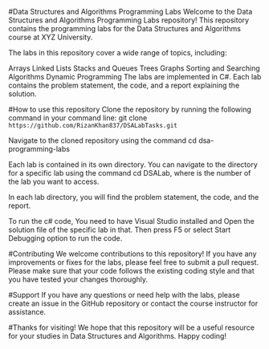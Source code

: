 #Data Structures and Algorithms Programming Labs
Welcome to the Data Structures and Algorithms Programming Labs repository! This repository contains the programming labs for the Data Structures and Algorithms course at XYZ University.

The labs in this repository cover a wide range of topics, including:

Arrays
Linked Lists
Stacks and Queues
Trees
Graphs
Sorting and Searching Algorithms
Dynamic Programming
The labs are implemented in C#. Each lab contains the problem statement, the code, and a report explaining the solution.

#How to use this repository
Clone the repository by running the following command in your command line: git clone `https://github.com/RizanKhan837/DSALabTasks.git`

Navigate to the cloned repository using the command cd dsa-programming-labs

Each lab is contained in its own directory. You can navigate to the directory for a specific lab using the command cd DSALab<number>, where <number> is the number of the lab you want to access.

In each lab directory, you will find the problem statement, the code, and the report.

To run the c# code, You need to have Visual Studio installed and Open the solution file of the specific lab in that. Then press F5 or select Start Debugging option to run the code.

#Contributing
We welcome contributions to this repository! If you have any improvements or fixes for the labs, please feel free to submit a pull request. Please make sure that your code follows the existing coding style and that you have tested your changes thoroughly.

#Support
If you have any questions or need help with the labs, please create an issue in the GitHub repository or contact the course instructor for assistance.

#Thanks for visiting!
We hope that this repository will be a useful resource for your studies in Data Structures and Algorithms. Happy coding!